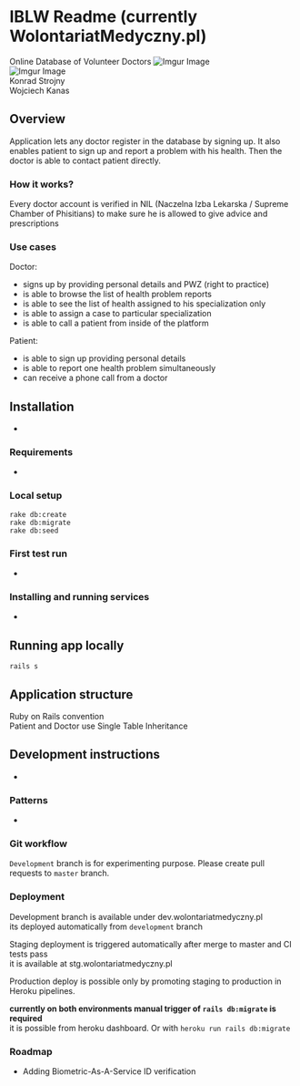 # IBLW Readme (currently WolontariatMedyczny.pl)
Online Database of Volunteer Doctors
![Imgur Image](https://i.imgur.com/yYqKOxT.jpg)  
![Imgur Image](https://www.gov.pl/photo/40fee575-0ecc-405d-8e62-9396f7064fe3)  
Konrad Strojny  
Wojciech Kanas


## Overview
Application lets any doctor register in the database by signing up.
It also enables patient to sign up and report a problem with his health.
Then the doctor is able to contact patient directly.

### How it works?
Every doctor account is verified in NIL (Naczelna Izba Lekarska / Supreme Chamber of Phisitians)
to make sure he is allowed to give advice and prescriptions

### Use cases
Doctor:  
- signs up by providing personal details and PWZ (right to practice)
- is able to browse the list of health problem reports
- is able to see the list of health assigned to his specialization only
- is able to assign a case to particular specialization
- is able to call a patient from inside of the platform

Patient:
- is able to sign up providing personal details
- is able to report one health problem simultaneously
- can receive a phone call from a doctor


## Installation
-

### Requirements
-

### Local setup
`rake db:create`  
`rake db:migrate`  
`rake db:seed`  

### First test run
-

### Installing and running services
-


## Running app locally
`rails s`  


## Application structure
Ruby on Rails convention  
Patient and Doctor use Single Table Inheritance


## Development instructions
-

### Patterns
-

### Git workflow
`Development` branch is for experimenting purpose.
Please create pull requests to `master` branch.

### Deployment
Development branch is available under dev.wolontariatmedyczny.pl  
its deployed automatically from `development` branch

Staging deployment is triggered automatically after merge to master and CI tests pass  
it is available at stg.wolontariatmedyczny.pl  

Production deploy is possible only by promoting staging to production in Heroku pipelines.

__currently on both environments manual trigger of `rails db:migrate` is required__  
it is possible from heroku dashboard. Or with `heroku run rails db:migrate`

### Roadmap
- Adding Biometric-As-A-Service ID verification

<!--- Refer to https://github.com/matiassingers/awesome-readme to see examples and tools
to create readme in general --->
